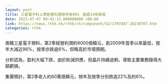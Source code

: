 ```yaml
---
layout: post
title: 三星電子料上季經營利潤按年挫96%　創逾14年新低
date: 2023-07-07 09:41:13.000000000 +08:00
link: https://news.rthk.hk/rthk/ch/component/k2/1707847-20230707.htm
categories: rthk
---
```


南韓三星電子預料，第2季經營利潤約6000億韓元，創2009年首季以來最低，按年大減近96%，按季亦跌逾6%，但略高於市場預期。

分析認為，盈利大幅下跌，由於削減供應，但晶片持續過剩，導致主要業務錄得大額虧損。

集團預計，第2季收入約60萬億韓元，按年及按季分別跌逾22%及約6%。
